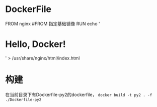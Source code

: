 
# DockerFile
FROM nginx  #FROM 指定基础镜像
RUN echo '<h1>Hello, Docker!</h1>' > /usr/share/nginx/html/index.html

# 构建
在当前目录下有Dockerfile-py2的dockerfile，
`docker build -t py2 . -f ./Dockerfile-py2`